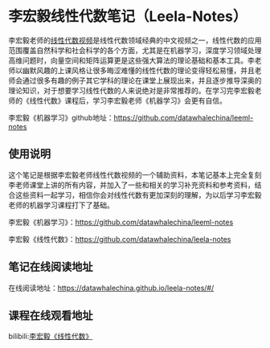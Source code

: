 # 李宏毅线性代数笔记（Leela-Notes）
李宏毅老师的[线性代数视频](https://www.bilibili.com/video/av64160249?from=search&seid=3301869198468514506)是线性代数领域经典的中文视频之一，线性代数的应用范围覆盖自然科学和社会科学的各个方面，尤其是在机器学习，深度学习领域处理高维问题时，向量空间和矩阵运算更是这些强大算法的理论基础和基本工具。李老师以幽默风趣的上课风格让很多晦涩难懂的线性代数的理论变得轻松易懂，并且老师会通过很多有趣的例子其它学科的理论在课堂上展现出来，并且逐步推导深奥的理论知识，对于想要学习线性代数的人来说绝对是非常推荐的。在学习完李宏毅老师的《线性代数》课程后，学习李宏毅老师《机器学习》会更有自信。

李宏毅《机器学习》github地址：https://github.com/datawhalechina/leeml-notes

## 使用说明
这个笔记是根据李宏毅老师线性代数视频的一个辅助资料，本笔记基本上完全复刻李老师课堂上讲的所有内容，并加入了一些和相关的学习补充资料和参考资料，结合这些资料一起学习，相信你会对线性代数有更加深刻的理解，为以后学习李宏毅老师的机器学习课程打下了基础。

李宏毅《机器学习》：https://github.com/datawhalechina/leeml-notes

李宏毅《线性代数》：https://github.com/datawhalechina/leela-notes

## 笔记在线阅读地址
在线阅读地址：https://datawhalechina.github.io/leela-notes/#/
## 课程在线观看地址
bilibili:[李宏毅《线性代数》](https://www.bilibili.com/video/av64160249?from=search&seid=3301869198468514506)

